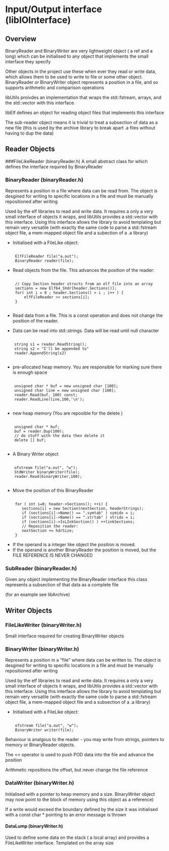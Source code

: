 Input/Output interface (libIOInterface)
=======================================


Overview
--------

BinaryReader and BinaryWriter are very lightweight object ( a ref and a long)
which can be initialised to any object that implements the small interface they
specify

Other objects in the project use these when ever they read or write data, which
allows them to be used to write to file or some other object. BinaryReader or
BinaryWriter object represents a position in a file, and so supports
arithmetic and comparison operations

libUtils proivdes an implementation that wraps the std::fstream, arrays, and the
std::vector with this interface.

libElf defines an object for reading object files that implements  this
interface

The sub-reader object means it is trivial to treat a subsection of data as a
new file (this is used by the archive library to break apart .a files without
having to dup the data)

Reader Objects
---------------

###FileLikeReader (binaryReader.h)
A small abstract class for which defines the interface required by BinaryReader

### BinaryReader (binaryReader.h)
Represents a position in a file where data can be read from. The object is desgined for writing to specific locations in a file and must be manually repositioned after writing

Used by the elf libraries to read and write data. It requires a only a very
small interface of objects it wraps, and libUtils provides a std::vector with
this interface. Using this interface allows the library to avoid templating but
remain very versatile (with exactly the same code to parse a std::fstream object
file, a mem-mapped object file and a subection of a .a library)

-  Initialised with a FileLike object:
   <pre><code>
    ElfFileReader file("a.out");
    BinaryReader reader(file);
   </code></pre>
-  Read objects from the file. This advances the position of the reader:


   <pre><code>
    // Copy Section header structs from an elf file into an array
    sections = new Elf64_Shdr[header.Sections()];
    for( int i = 0 ; header.Sections() > i ; i++ ) {
        elfFileReader >> sections[i]; 
    }
    </code></pre>

-  Read data from a file. This is a const operation and does not
   change the position of the reader.

  + Data can be read into std::strings. Data will be read until null character
   <pre><code>
    string s1 = reader.ReadString();
    string s2 = "I'll be appended to"
    reader.AppendString(s2)
   </code></pre>

  + pre-allocated heap memory. You are responsible for marking sure there is enough space
   <pre><code>
    unsigned char * buf = new unsigned char [100];
    unsigned char line = new unsigned char [100];
    reader.Read(buf, 100) const;
    reader.ReadLine(line,100,'\n');
   </code></pre>

  + new heap memory (You are reposible for the delete )
   <pre><code>
    unsigned char * buf;
    buf = reader.Dup(100);
    // do stuff with the data then delete it
    delete [] buf;
   </code></pre>

  + A Binary Writer object
   <pre><code>
    ofstream file("a.out", "w");
    StdWriter binaryWriter(file);
    reader.Read(binaryWriter,100);
   </code></pre>

-  Move the position of this BinaryReader

   <pre><code>
    for ( int i=0; header->Sections(); ++i) {
       sections[i] = new Section(nextSection, headerStrings);
       if (sections[i]->Name() == ".symtab" ) symidx = i;
       if (sections[i]->Name() == ".strtab" ) stridx = i;
       if (sections[i]->IsLInkSection() ) ++linkSections;
       // Reposition the reader:
       nextSection += hdrSize;
    }
   </code></pre>

  + If the operand is a integer like object the position is moved.
  + If the operand is another BinaryReader the position is moved, but the
    FILE REFERENCE IS NEVER CHANGED

### SubReader (binaryReader.h)
Given any object implementing the BinaryReader interface this class represents a subsection of that data as a complete file

(for an example see libArchive)

Writer Objects
---------------

### FileLikeWriter (binaryWriter.h)
 
Small interface required for creating BinaryWriter objects


### BinaryWriter (binaryWriter.h)

Represents a position in a "file" where data can be written to. The object is desgined for writing to specific locations in a file and must be manually repositioned after writing

Used by the elf libraries to read and write data. It requires a only a very
small interface of objects it wraps, and libUtils provides a std::vector with
this interface. Using this interface allows the library to avoid templating but
remain very versatile (with exactly the same code to parse a std::fstream object
file, a mem-mapped object file and a subsection of a .a library)

-  Initialised with a FileLike object:
   <pre><code>
    ofstream file("a.out", "w");
    BinaryWriter writer(file);
   </code></pre>

Behaviour is analgous to the reader - you may write from strings, pointers to
memory or BinaryReader objects.

The << operator is used to push POD data into the file and advance the position

Arithmetic repositions the offset, but never change the file reference


### DataWriter (binaryWriter.h)

Initialised with a pointer to heap memory and a size. BinaryWriter object may
now point to the block of memory using this object as  a reference)

If a write would exceed the boundary defined by the size it was initialised
with a const char * pointing to an error message is thrown

#### DataLump (binaryWriter.h)

Used to define some data on the stack ( a local array) and provides a
FileLikeWriter interface. Templated on the array size
